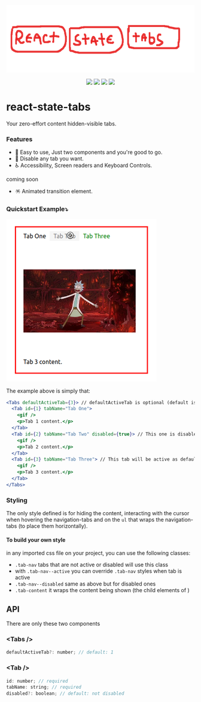 
<p align="center">
  <a href="https://www.npmjs.com/package/react-state-tabs">
  </a>
    <img src="https://raw.githubusercontent.com/joaovitorzv/react-state-tabs/master/assets/logo.png" height="180">
</p>
<p align="center">
  <a href="https://github.com/joaovitorzv/react-state-tabs/actions/workflows/main.yaml">
<img src="https://github.com/joaovitorzv/react-state-tabs/actions/workflows/main.yaml/badge.svg" style="height: 19px"/></a>
  
  <a href="https://github.com/joaovitorzv/react-state-tabs/blob/master/LICENSE">
   <img src="https://img.shields.io/github/license/joaovitorzv/react-state-tabs?color=gree" /></a>
  
  <a href="https://www.npmjs.com/package/react-state-tabs">
    <img src="https://img.shields.io/npm/v/react-state-tabs?color=gree&logo=npm" /></a>
  <a href="https://reactjs.org/">
    <img src="https://img.shields.io/npm/dependency-version/react-state-tabs/peer/react" /></a>
</p>

# react-state-tabs
Your zero-effort content hidden-visible tabs.

### Features
  - 🤯 Easy to use, Just two components and you're good to go.
  - 🚫 Disable any tab you want. 
  - ♿ Accessibility, Screen readers and Keyboard Controls.
  
  coming soon
  - 🪅 Animated transition element.

### Quickstart Example⤵️
  <img src="https://raw.githubusercontent.com/joaovitorzv/react-state-tabs/master/assets/tabs-example.png" />

The example above is simply that:
```jsx
<Tabs defaultActiveTab={3}> // defaultActiveTab is optional (default is 1)
  <Tab id={1} tabName="Tab One">
    <gif />
    <p>Tab 1 content.</p>
  </Tab>
  <Tab id={2} tabName="Tab Two" disabled={true}> // This one is disabled
    <gif />
    <p>Tab 2 content.</p>
  </Tab>
  <Tab id={3} tabName="Tab Three"> // This tab will be active as default
    <gif />
    <p>Tab 3 content.</p>
  </Tab>
</Tabs>
```
### Styling
The only style defined is for hiding the content, interacting with the cursor when hovering the navigation-tabs and on the `ul` that wraps the navigation-tabs (to place them horizontally). 

#### To build your own style 
in any imported css file on your project, you can use the following classes:

  - `.tab-nav` tabs that are not active or disabled will use this class
  - with `.tab-nav--active` you can override `.tab-nav` styles when tab is active 
  - `.tab-nav--disabled` same as above but for disabled ones
  - `.tab-content` it wraps the content being shown (the child elements of <Tab />)

## API
There are only these two components

### &lt;Tabs /&gt;
```js
defaultActiveTab?: number; // default: 1
```

### &lt;Tab /&gt;
```js
id: number; // required
tabName: string; // required
disabled?: boolean; // default: not disabled
```
